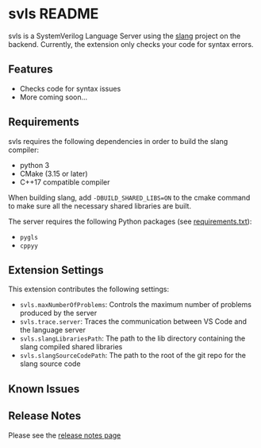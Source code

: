 # svls README

svls is a SystemVerilog Language Server using the [slang](https://sv-lang.com/) project on the backend. Currently, the extension only checks your code for syntax errors. 

## Features

* Checks code for syntax issues
* More coming soon...

## Requirements

svls requires the following dependencies in order to build the slang compiler:

* python 3
* CMake (3.15 or later)
* C++17 compatible compiler

When building slang, add `-DBUILD_SHARED_LIBS=ON` to the cmake command to make sure all the necessary shared libraries are built. 

The server requires the following Python packages (see [requirements.txt](requirements.txt)):
* `pygls`
* `cppyy`

## Extension Settings

This extension contributes the following settings:

* `svls.maxNumberOfProblems`: Controls the maximum number of problems produced by the server
* `svls.trace.server`: Traces the communication between VS Code and the language server
* `svls.slangLibrariesPath`: The path to the lib directory containing the slang compiled shared libraries
* `svls.slangSourceCodePath`: The path to the root of the git repo for the slang source code

## Known Issues

## Release Notes

Please see the [release notes page](RELEASES.md)
